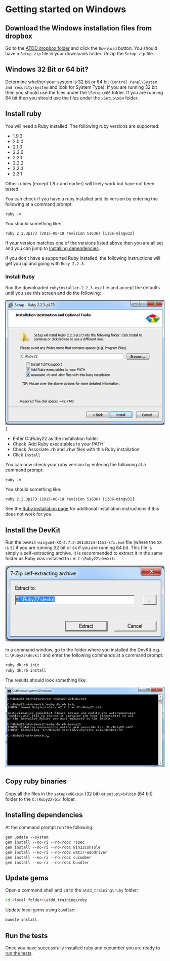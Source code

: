 ﻿# Getting started on Windows
## Download the Windows installation files from dropbox
Go to the [ATDD dropbox folder](http://bit.ly/atdd-setup-zip) and click the `Download` button. You should have a `Setup.zip` file in your downloads folder. Unzip the `Setup.zip` file.

## Windows 32 Bit or 64 bit?
Determine whether your system is 32 bit or 64 bit (`Control Panel\System and Security\System` and look for System Type).
If you are running 32 bit then you should use the files under the `\Setup\x86` folder. If you are running 64 bit then you should use the files under the `\Setup\x64` folder.

## Install ruby
You will need a Ruby installed. The following ruby versions are supported:
  - 1.9.3
  - 2.0.0
  - 2.1.0
  - 2.2.0  
  - 2.2.1
  - 2.2.2
  - 2.2.3
  - 2.3.1

Other rubies (except 1.8.x and earlier) will likely work but have not been tested.

You can check if you have a ruby installed and its version by entering the following at a command prompt:

```
ruby -v
```
You should something like:

```
ruby 2.2.3p173 (2015-08-18 revision 51636) [i386-mingw32]
```

If your version matches one of the versions listed above then you are all set and you can jump to [Installing dependencies](#installing-dependencies).

If you don't have a supported Ruby installed, the following instructions will get you up and going with `Ruby 2.2.3`.

### Install Ruby
Run the downloaded `rubyinstaller-2.2.3.exe` file and accept the defaults until you see this screen and do the following:

 ![Ruby installation](./images/windows-ruby-setup.png)]

*	Enter C:\Ruby22 as the installation folder
* Check ‘Add Ruby executables to your PATH’
* Check ‘Associate .rb and .rbw files with this Ruby installation’
* Click `Install`


You can now check your ruby version by entering the following at a command prompt:

```
ruby -v
```

You should something like:

```
ruby 2.2.3p173 (2015-08-18 revision 51636) [i386-mingw32]
```

See the [Ruby installation page](https://www.ruby-lang.org/en/documentation/installation/)
for additional installation instructions if this does not work for you.

## Install the DevKit
Run the `DevKit-mingw64-XX-4.7.2-20130224-1151-sfx.exe` file (where the `XX` is `32` if you are running 32 bit or `64` if you are running 64 bit. This file is simply a self-extracting archive. It is recommended to extract it in the same folder as Ruby was installed to i.e. `C:\Ruby22\devkit`:

![Extract DevKit](./images/extract-devkit.png)

In a command window, go to the folder where you installed the DevKit e.g. `C:\Ruby22\devkit` and enter the following commands at a command prompt:

```sh
ruby dk.rb init
ruby dk.rb install
```

The results should look something like:

![Install DevKit](./images/install-devkit.png)

## Copy ruby binaries
Copy all the files in the `setup\x86\bin` (32 bit) or `setup\x64\bin` (64 bit) folder to the `C:\Ruby22\bin` folder.

## Installing dependencies
<a name="installing-dependencies"></a>
At the command prompt run the following:
```
gem update --system
gem install --no-ri --no-rdoc rspec
gem install --no-ri --no-rdoc win32console
gem install --no-ri --no-rdoc watir-webdriver
gem install --no-ri --no-rdoc cucumber
gem install --no-ri --no-rdoc bundler
```

## Update gems
Open a command shell and `cd` to the `atdd_training\ruby` folder:
```sh
cd <local folder>\atdd_training\ruby
```

Update local gems using `bundler`:
```sh
bundle install
```

## Run the tests
Once you have successfully installed ruby and cucumber you are ready to [run the tests](./Running-tests.MD).
